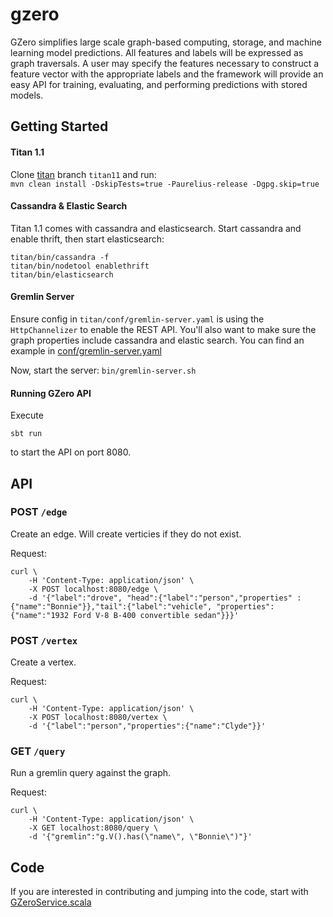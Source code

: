 # gzero
GZero simplifies large scale graph-based computing, storage, and machine learning model predictions. All features and labels will be expressed as graph traversals. A user may specify the features necessary to construct a feature vector with the appropriate labels and the framework will provide an easy API for training, evaluating, and performing predictions with stored models.

## Getting Started

#### Titan 1.1
Clone [titan](https://github.com/thinkaurelius/titan/tree/titan11) branch `titan11` and run:  
```mvn clean install -DskipTests=true -Paurelius-release -Dgpg.skip=true```

#### Cassandra & Elastic Search
Titan 1.1 comes with cassandra and elasticsearch. Start cassandra and enable thrift, then start elasticsearch:

```Shell
titan/bin/cassandra -f  
titan/bin/nodetool enablethrift  
titan/bin/elasticsearch
```

#### Gremlin Server

Ensure config in `titan/conf/gremlin-server.yaml` is using the `HttpChannelizer` to enable the REST API. You'll also want to make sure the graph properties include cassandra and elastic search. You can find an example in [conf/gremlin-server.yaml](conf/gremlin-server.yaml)

Now, start the server: `bin/gremlin-server.sh`

#### Running GZero API
Execute
```Shell
sbt run
```
to start the API on port 8080.

## API

### POST `/edge`
Create an edge. Will create verticies if they do not exist.

Request:
```Shell
curl \
	-H 'Content-Type: application/json' \
	-X POST localhost:8080/edge \
	-d '{"label":"drove", "head":{"label":"person","properties" : {"name":"Bonnie"}},"tail":{"label":"vehicle", "properties":{"name":"1932 Ford V-8 B-400 convertible sedan"}}}'
```

### POST `/vertex`
Create a vertex.

Request:
```Shell
curl \
	-H 'Content-Type: application/json' \
	-X POST localhost:8080/vertex \
	-d '{"label":"person","properties":{"name":"Clyde"}}'
```


### GET `/query`
Run a gremlin query against the graph.

Request:
```Shell
curl \
	-H 'Content-Type: application/json' \
	-X GET localhost:8080/query \
	-d '{"gremlin":"g.V().has(\"name\", \"Bonnie\")"}'
```

## Code
If you are interested in contributing and jumping into the code, start with [GZeroService.scala](https://github.com/jamesjgardner/gzero/blob/master/src/main/scala/one/gzero/api/GZeroService.scala)

